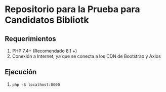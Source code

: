 # Repositorio para la Prueba para Candidatos Bibliotk

## Requerimientos
1. PHP 7.4+ (Recomendado 8.1 +)
2. Conexión a Internet, ya que se conecta a los CDN de Bootstrap y Axios

## Ejecución
1. ``` php -S localhost:8000 ```
